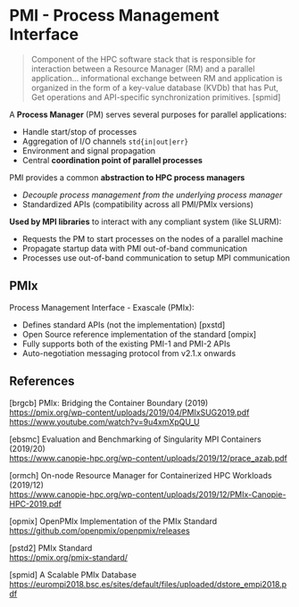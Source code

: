 # PMI - Process Management Interface

> Component of the HPC software stack that is responsible for interaction
between a Resource Manager (RM) and a parallel application... informational
exchange between RM and application is organized in the form of a key-value
database (KVDb) that has Put, Get operations and API-specific synchronization
primitives. [spmid]

A **Process Manager** (PM) serves several purposes for parallel applications:

* Handle start/stop of processes
* Aggregation of I/O channels `std{in|out|err}`
* Environment and signal propagation
* Central **coordination point of parallel processes**

PMI provides a common **abstraction to HPC process managers**

* _Decouple process management from the underlying process manager_
* Standardized APIs (compatibility across all PMI/PMIx versions)

**Used by MPI libraries** to interact with any compliant system (like SLURM):

* Requests the PM to start processes on the nodes of a parallel machine
* Propagate startup data with PMI out-of-band communication
* Processes use out-of-band communication to setup MPI communication

## PMIx

Process Management Interface - Exascale (PMIx):

* Defines standard APIs (not the implementation) [pxstd]
* Open Source reference implementation of the standard [ompix]
* Fully supports both of the existing PMI-1 and PMI-2 APIs
* Auto-negotiation messaging protocol from v2.1.x onwards

## References

[brgcb] PMIx: Bridging the Container Boundary (2019)  
<https://pmix.org/wp-content/uploads/2019/04/PMIxSUG2019.pdf>  
<https://www.youtube.com/watch?v=9u4xmXpQU_U>

[ebsmc] Evaluation and Benchmarking of Singularity MPI Containers (2019/20)  
<https://www.canopie-hpc.org/wp-content/uploads/2019/12/prace_azab.pdf>

[ormch] On-node Resource Manager for Containerized HPC Workloads (2019/12)  
<https://www.canopie-hpc.org/wp-content/uploads/2019/12/PMIx-Canopie-HPC-2019.pdf>

[opmix] OpenPMIx Implementation of the PMIx Standard  
<https://github.com/openpmix/openpmix/releases>

[pstd2] PMIx Standard  
<https://pmix.org/pmix-standard/>

[spmid] A Scalable PMIx Database  
<https://eurompi2018.bsc.es/sites/default/files/uploaded/dstore_empi2018.pdf>
